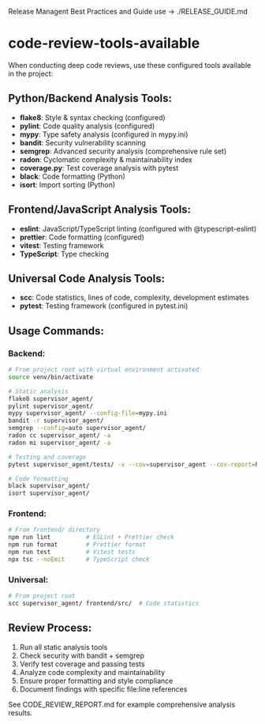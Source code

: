 Release Managent Best Practices and Guide
use -> ./RELEASE_GUIDE.md

# code-review-tools-available
When conducting deep code reviews, use these configured tools available in the project:

## Python/Backend Analysis Tools:
- **flake8**: Style & syntax checking (configured)
- **pylint**: Code quality analysis (configured) 
- **mypy**: Type safety analysis (configured in mypy.ini)
- **bandit**: Security vulnerability scanning
- **semgrep**: Advanced security analysis (comprehensive rule set)
- **radon**: Cyclomatic complexity & maintainability index
- **coverage.py**: Test coverage analysis with pytest
- **black**: Code formatting (Python)
- **isort**: Import sorting (Python)

## Frontend/JavaScript Analysis Tools:
- **eslint**: JavaScript/TypeScript linting (configured with @typescript-eslint)
- **prettier**: Code formatting (configured)
- **vitest**: Testing framework
- **TypeScript**: Type checking

## Universal Code Analysis Tools:
- **scc**: Code statistics, lines of code, complexity, development estimates
- **pytest**: Testing framework (configured in pytest.ini)

## Usage Commands:
### Backend:
```bash
# From project root with virtual environment activated
source venv/bin/activate

# Static analysis
flake8 supervisor_agent/
pylint supervisor_agent/
mypy supervisor_agent/ --config-file=mypy.ini
bandit -r supervisor_agent/
semgrep --config=auto supervisor_agent/
radon cc supervisor_agent/ -a
radon mi supervisor_agent/ -a

# Testing and coverage
pytest supervisor_agent/tests/ -v --cov=supervisor_agent --cov-report=html

# Code formatting
black supervisor_agent/
isort supervisor_agent/
```

### Frontend:
```bash
# From frontend/ directory
npm run lint          # ESLint + Prettier check
npm run format        # Prettier format
npm run test          # Vitest tests
npx tsc --noEmit      # TypeScript check
```

### Universal:
```bash
# From project root
scc supervisor_agent/ frontend/src/  # Code statistics
```

## Review Process:
1. Run all static analysis tools
2. Check security with bandit + semgrep  
3. Verify test coverage and passing tests
4. Analyze code complexity and maintainability
5. Ensure proper formatting and style compliance
6. Document findings with specific file:line references

See CODE_REVIEW_REPORT.md for example comprehensive analysis results.
